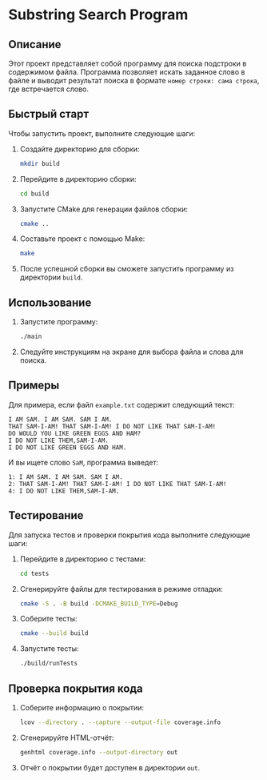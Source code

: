# Substring Search Program

## Описание

Этот проект представляет собой программу для поиска подстроки в содержимом файла. Программа позволяет искать заданное слово в файле и выводит результат поиска в формате `номер строки: сама строка`, где встречается слово.

## Быстрый старт

Чтобы запустить проект, выполните следующие шаги:

1. Создайте директорию для сборки:
    ```bash
    mkdir build
    ```

2. Перейдите в директорию сборки:
    ```bash
    cd build
    ```

3. Запустите CMake для генерации файлов сборки:
    ```bash
    cmake ..
    ```

4. Составьте проект с помощью Make:
    ```bash
    make
    ```

5. После успешной сборки вы сможете запустить программу из директории `build`.

## Использование

1. Запустите программу:
    ```bash
    ./main
    ```

2. Следуйте инструкциям на экране для выбора файла и слова для поиска.

## Примеры

Для примера, если файл `example.txt` содержит следующий текст:
```
I AM SAM. I AM SAM. SAM I AM.
THAT SAM-I-AM! THAT SAM-I-AM! I DO NOT LIKE THAT SAM-I-AM!
DO WOULD YOU LIKE GREEN EGGS AND HAM?
I DO NOT LIKE THEM,SAM-I-AM.
I DO NOT LIKE GREEN EGGS AND HAM.
```
И вы ищете слово `SaM`, программа выведет:
```
1: I AM SAM. I AM SAM. SAM I AM.
2: THAT SAM-I-AM! THAT SAM-I-AM! I DO NOT LIKE THAT SAM-I-AM!
4: I DO NOT LIKE THEM,SAM-I-AM.
```

## Тестирование

Для запуска тестов и проверки покрытия кода выполните следующие шаги:

1. Перейдите в директорию с тестами:
    ```bash
    cd tests
    ```

2. Сгенерируйте файлы для тестирования в режиме отладки:
    ```bash
    cmake -S . -B build -DCMAKE_BUILD_TYPE=Debug
    ```

3. Соберите тесты:
    ```bash
    cmake --build build
    ```

4. Запустите тесты:
    ```bash
    ./build/runTests
    ```

## Проверка покрытия кода

1. Соберите информацию о покрытии:
    ```bash
    lcov --directory . --capture --output-file coverage.info
    ```

2. Сгенерируйте HTML-отчёт:
    ```bash
    genhtml coverage.info --output-directory out
    ```

3. Отчёт о покрытии будет доступен в директории `out`.